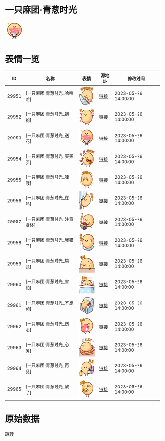 # 一只麻团·青葱时光

<img src="./cover.png" height="60" alt="cover" />

# 表情一览

|ID|名称|表情|源地址|修改时间|
|----|----|----|----|----|
|29951|[一只麻团·青葱时光_哈哈哈]|<img src="./pic/029951_%5B一只麻团·青葱时光_哈哈哈%5D.png" height="60" alt="哈哈哈"/>|[链接](https://i0.hdslb.com/bfs/garb/da78a85e56deb5387253e86682b0ecc82aa070eb.png)|2023-05-26 14:00:00|
|29952|[一只麻团·青葱时光_抱抱]|<img src="./pic/029952_%5B一只麻团·青葱时光_抱抱%5D.png" height="60" alt="抱抱"/>|[链接](https://i0.hdslb.com/bfs/garb/83a6913b9ce162ab9c853884dcc7643b04fcc1c7.png)|2023-05-26 14:00:00|
|29953|[一只麻团·青葱时光_送花]|<img src="./pic/029953_%5B一只麻团·青葱时光_送花%5D.png" height="60" alt="送花"/>|[链接](https://i0.hdslb.com/bfs/garb/b3e39e5e8c61b4d329b4f2c746af62e9e28e537b.png)|2023-05-26 14:00:00|
|29954|[一只麻团·青葱时光_买买买]|<img src="./pic/029954_%5B一只麻团·青葱时光_买买买%5D.png" height="60" alt="买买买"/>|[链接](https://i0.hdslb.com/bfs/garb/dfcebc8a1fff3f51957291648116ae7b2b01ddc8.png)|2023-05-26 14:00:00|
|29955|[一只麻团·青葱时光_哇哦]|<img src="./pic/029955_%5B一只麻团·青葱时光_哇哦%5D.png" height="60" alt="哇哦"/>|[链接](https://i0.hdslb.com/bfs/garb/44f44604a42bdb049255809fc7ba03bdda5f32a1.png)|2023-05-26 14:00:00|
|29956|[一只麻团·青葱时光_在吗]|<img src="./pic/029956_%5B一只麻团·青葱时光_在吗%5D.png" height="60" alt="在吗"/>|[链接](https://i0.hdslb.com/bfs/garb/a832e3d0c6c9ae1260621287cc55336366a51116.png)|2023-05-26 14:00:00|
|29957|[一只麻团·青葱时光_注意身体]|<img src="./pic/029957_%5B一只麻团·青葱时光_注意身体%5D.png" height="60" alt="注意身体"/>|[链接](https://i0.hdslb.com/bfs/garb/cbfd97cf9f77422d13656b9ad21ca8d07c832359.png)|2023-05-26 14:00:00|
|29958|[一只麻团·青葱时光_我错了]|<img src="./pic/029958_%5B一只麻团·青葱时光_我错了%5D.png" height="60" alt="我错了"/>|[链接](https://i0.hdslb.com/bfs/garb/4409cdb00f096ee9bc170e843d9e6e36632df104.png)|2023-05-26 14:00:00|
|29959|[一只麻团·青葱时光_尴尬]|<img src="./pic/029959_%5B一只麻团·青葱时光_尴尬%5D.png" height="60" alt="尴尬"/>|[链接](https://i0.hdslb.com/bfs/garb/87a41db05ade1bda2f5a47e628a78862a16b9f06.png)|2023-05-26 14:00:00|
|29960|[一只麻团·青葱时光_害怕]|<img src="./pic/029960_%5B一只麻团·青葱时光_害怕%5D.png" height="60" alt="害怕"/>|[链接](https://i0.hdslb.com/bfs/garb/c755b08e419032555996850d494a03583df0413d.png)|2023-05-26 14:00:00|
|29961|[一只麻团·青葱时光_不想动]|<img src="./pic/029961_%5B一只麻团·青葱时光_不想动%5D.png" height="60" alt="不想动"/>|[链接](https://i0.hdslb.com/bfs/garb/9ddc92adce95c1d7b458fc2bf85c9f37dd20e802.png)|2023-05-26 14:00:00|
|29962|[一只麻团·青葱时光_伤心]|<img src="./pic/029962_%5B一只麻团·青葱时光_伤心%5D.png" height="60" alt="伤心"/>|[链接](https://i0.hdslb.com/bfs/garb/c0aa8a325b9374445dfc5db1d20f4a7a8af349d9.png)|2023-05-26 14:00:00|
|29963|[一只麻团·青葱时光_心累]|<img src="./pic/029963_%5B一只麻团·青葱时光_心累%5D.png" height="60" alt="心累"/>|[链接](https://i0.hdslb.com/bfs/garb/ecf4cbb665762262d5d94fb38f4d74dfe2d1c42d.png)|2023-05-26 14:00:00|
|29964|[一只麻团·青葱时光_再见]|<img src="./pic/029964_%5B一只麻团·青葱时光_再见%5D.png" height="60" alt="再见"/>|[链接](https://i0.hdslb.com/bfs/garb/686b3c0f64cae374f3cb9b8a83d2ec00ebd93436.png)|2023-05-26 14:00:00|
|29965|[一只麻团·青葱时光_酸了]|<img src="./pic/029965_%5B一只麻团·青葱时光_酸了%5D.png" height="60" alt="酸了"/>|[链接](https://i0.hdslb.com/bfs/garb/82e31cd5f81a73fb5ce9de7e5467fbf9fe87acae.png)|2023-05-26 14:00:00|

# 原始数据

[跳转](./raw.json)

